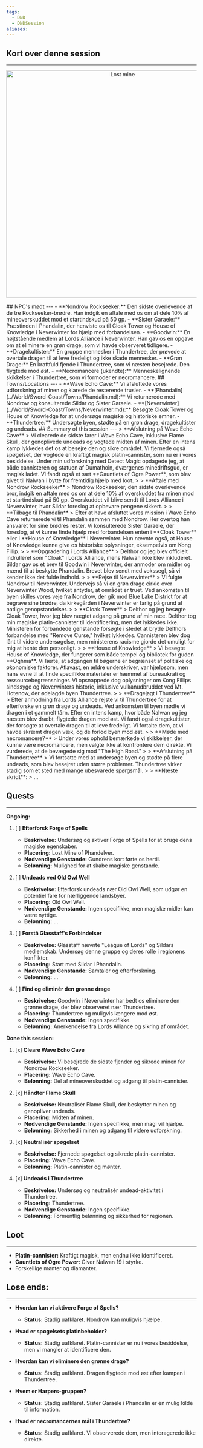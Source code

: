 ```yaml
---
tags:
  - DND
  - DNDSession
aliases:
---
```

## Kort over denne session
---

<p align="center">
<img src="https://static.wikia.nocookie.net/forgottenrealms/images/8/81/WaveEcho.png/revision/latest?cb=20191022161931" alt="Lost mine" width="600"/>
</p>
## NPC's mødt
---
- **Nondrow Rockseeker:** Den sidste overlevende af de tre Rockseeker-brødre. Han indgik en aftale med os om at dele 10% af mineoverskuddet mod et startindskud på 50 gp.
- **Sister Garaele:** Præstinden i Phandalin, der henviste os til Cloak Tower og House of Knowledge i Neverwinter for hjælp med forbandelsen.
- **Goodwin:** En højtstående medlem af Lords Alliance i Neverwinter. Han gav os en opgave om at eliminere en grøn drage, som vi havde observeret tidligere.
- **Dragekultister:** En gruppe mennesker i Thundertree, der prøvede at overtale dragen til at leve fredeligt og ikke skade mennesker.
- **Grøn Drage:** En kraftfuld fjende i Thundertree, som vi næsten besejrede. Den flygtede mod øst.
- **Necromancere (ukendte):** Menneskelignende skikkelser i Thundertree, som vi formoder er necromancere.
## Towns/Locations
---
- **Wave Echo Cave:** Vi afsluttede vores udforskning af minen og klarede de resterende trusler.
- **[Phandalin](../World/Sword-Coast/Towns/Phandalin.md):** Vi returnerede med Nondrow og konsulterede Sildar og Sister Garaele.
- **[Neverwinter](../World/Sword-Coast/Towns/Neverwinter.md):** Besøgte Cloak Tower og House of Knowledge for at undersøge magiske og historiske emner.
- **Thundertree:** Undersøgte byen, stødte på en grøn drage, dragekultister og undeads.
## Summary of this session
---
> **Afslutning på Wave Echo Cave**  
> Vi clearede de sidste farer i Wave Echo Cave, inklusive Flame Skull, der genoplivede undeads og vogtede midten af minen. Efter en intens kamp lykkedes det os at besejre den og sikre området. Vi fjernede også spøgelset, der vogtede en kraftigt magisk platin-cannister, som nu er i vores besiddelse. Under min udforskning med Detect Magic opdagede jeg, at både cannisteren og statuen af Dumathoin, dværgenes minedriftsgud, er magisk ladet. Vi fandt også et sæt **Gauntlets of Ogre Power**, som blev givet til Nalwan i bytte for fremtidig hjælp med loot.
> 
> **Aftale med Nondrow Rockseeker**  
> Nondrow Rockseeker, den sidste overlevende bror, indgik en aftale med os om at dele 10% af overskuddet fra minen mod et startindskud på 50 gp. Overskuddet vil blive sendt til Lords Alliance i Neverwinter, hvor Sildar foreslog at opbevare pengene sikkert.
> 
> **Tilbage til Phandalin**  
> Efter at have afsluttet vores mission i Wave Echo Cave returnerede vi til Phandalin sammen med Nondrow. Her overtog han ansvaret for sine brødres rester. Vi konsulterede Sister Garaele, der foreslog, at vi kunne finde hjælp med forbandelsen enten i **Cloak Tower** eller i **House of Knowledge** i Neverwinter. Hun nævnte også, at House of Knowledge kunne give os historiske oplysninger, eksempelvis om Kong Fillip.
> 
> **Opgradering i Lords Alliance**  
> Delthor og jeg blev officielt indrulleret som "Cloak" i Lords Alliance, mens Nalwan ikke blev inkluderet. Sildar gav os et brev til Goodwin i Neverwinter, der anmoder om midler og mænd til at beskytte Phandalin. Brevet blev sendt med vokssegl, så vi kender ikke det fulde indhold.
> 
> **Rejse til Neverwinter**  
> Vi fulgte Nondrow til Neverwinter. Undervejs så vi en grøn drage cirkle over Neverwinter Wood, hvilket antyder, at området er truet. Ved ankomsten til byen skilles vores veje fra Nondrow, der gik mod Blue Lake District for at begrave sine brødre, da kirkegården i Neverwinter er farlig på grund af natlige genopstandelser.
> 
> **Cloak Tower**  
> Delthor og jeg besøgte Cloak Tower, hvor jeg blev nægtet adgang på grund af min race. Delthor tog min magiske platin-cannister til identificering, men det lykkedes ikke. Ministeren for forbandede genstande forsøgte i stedet at bryde Delthors forbandelse med "Remove Curse," hvilket lykkedes. Cannisteren blev dog lånt til videre undersøgelse, men ministerens racisme gjorde det umuligt for mig at hente den personligt.
> 
> **House of Knowledge**  
> Vi besøgte House of Knowledge, der fungerer som både tempel og bibliotek for guden **Oghma**. Vi lærte, at adgangen til bøgerne er begrænset af politiske og økonomiske faktorer. Atlavast, en ældre underskriver, var hjælpsom, men hans evne til at finde specifikke materialer er hæmmet af bureaukrati og ressourcebegrænsninger. Vi opsnappede dog oplysninger om Kong Fillips sindssyge og Neverwinters historie, inklusive vulkanudbruddet ved Mt. Hotenow, der ødelagde byen Thundertree.
> 
> **Dragejagt i Thundertree**  
> Efter anmodning fra Lords Alliance rejste vi til Thundertree for at efterforske en grøn drage og undeads. Ved ankomsten til byen mødte vi dragen i et gammelt tårn. Efter en intens kamp, hvor både Nalwan og jeg næsten blev dræbt, flygtede dragen mod øst. Vi fandt også dragekultister, der forsøgte at overtale dragen til at leve fredeligt. Vi fortalte dem, at vi havde skræmt dragen væk, og de forlod byen mod øst.
> 
> **Møde med necromancere?**  
> Under vores ophold bemærkede vi skikkelser, der kunne være necromancere, men valgte ikke at konfrontere dem direkte. Vi vurderede, at de bevægede sig mod "The High Road."
> 
> **Afslutning på Thundertree**  
> Vi fortsatte med at undersøge byen og stødte på flere undeads, som blev besejret uden større problemer. Thundertree virker stadig som et sted med mange ubesvarede spørgsmål.
> 
> **Næste skridt**:
> ...


## Quests 
---
**Ongoing:**
1. [ ] **Efterforsk Forge of Spells**
	- **Beskrivelse:** Undersøg og aktiver Forge of Spells for at bruge dens magiske egenskaber.
	- **Placering:** Lost Mine of Phandelver.
	- **Nødvendige Genstande:** Gundrens kort førte os hertil.
	- **Belønning:** Mulighed for at skabe magiske genstande.

3. [ ] **Undeads ved Old Owl Well**
	- **Beskrivelse:** Efterforsk undeads nær Old Owl Well, som udgør en potentiel fare for nærliggende landsbyer.
	- **Placering:** Old Owl Well.
	- **Nødvendige Genstande:** Ingen specifikke, men magiske midler kan være nyttige.
	- **Belønning:** ...

5. [ ] **Forstå Glasstaff's Forbindelser**
	- **Beskrivelse:** Glasstaff nævnte "League of Lords" og Sildars medlemskab. Undersøg denne gruppe og deres rolle i regionens konflikter.
	- **Placering:** Start med Sildar i Phandalin.
	- **Nødvendige Genstande:** Samtaler og efterforskning.
	- **Belønning:** ...

1. [ ] **Find og eliminér den grønne drage**
	- **Beskrivelse:** Goodwin i Neverwinter har bedt os eliminere den grønne drage, der blev observeret nær Thundertree.
	- **Placering:** Thundertree og muligvis længere mod øst.
	- **Nødvendige Genstande:** Ingen specifikke.
	- **Belønning:** Anerkendelse fra Lords Alliance og sikring af området.
	
 **Done this session:**
1. [x] **Cleare Wave Echo Cave**
	- **Beskrivelse:** Vi besejrede de sidste fjender og sikrede minen for Nondrow Rockseeker.
	- **Placering:** Wave Echo Cave.
	- **Belønning:** Del af mineoverskuddet og adgang til platin-cannister.

2. [x] **Håndter Flame Skull**
	- **Beskrivelse:** Neutralisér Flame Skull, der beskytter minen og genopliver undeads.
	- **Placering:** Midten af minen.
	- **Nødvendige Genstande:** Ingen specifikke, men magi vil hjælpe.
	- **Belønning:** Sikkerhed i minen og adgang til videre udforskning.

3. [x] **Neutralisér spøgelset**
	- **Beskrivelse:** Fjernede spøgelset og sikrede platin-cannister.
	- **Placering:** Wave Echo Cave.
	- **Belønning:** Platin-cannister og mønter.

4. [x] **Undeads i Thundertree**
	- **Beskrivelse:** Undersøg og neutralisér undead-aktivitet i Thundertree.
	- **Placering:** Thundertree.
	- **Nødvendige Genstande:** Ingen specifikke.
	- **Belønning:** Formentlig belønning og sikkerhed for regionen.

## Loot
---
- **Platin-cannister:** Kraftigt magisk, men endnu ikke identificeret.
- **Gauntlets of Ogre Power:** Giver Nalwan 19 i styrke.
- Forskellige mønter og diamanter.

## Lose ends:
---
- **Hvordan kan vi aktivere Forge of Spells?**
    - **Status:** Stadig uafklaret. Nondrow kan muligvis hjælpe.

- **Hvad er spøgelsets platinbeholder?**    
    - **Status:** Stadig uafklaret. Platin-cannister er nu i vores besiddelse, men vi mangler at identificere den.

- **Hvordan kan vi eliminere den grønne drage?**
    - **Status:** Stadig uafklaret. Dragen flygtede mod øst efter kampen i Thundertree.

- **Hvem er Harpers-gruppen?**    
    - **Status:** Stadig uafklaret. Sister Garaele i Phandalin er en mulig kilde til information.

- **Hvad er necromancernes mål i Thundertree?**
    - **Status:** Stadig uafklaret. Vi observerede dem, men interagerede ikke direkte.

